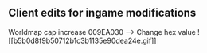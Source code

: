 


## **Client edits for ingame modifications**

Worldmap cap increase
009EA030 --> Change hex value
![[b5b0d8f9b50712b1c3b1135e90dea24e.gif]]
